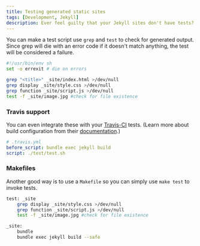 ```yaml
---
title: Testing generated static sites
tags: [Development, Jekyll]
description: Ever feel guilty that your Jekyll sites don't have tests? Here's a way around that.
---
```


You can make a test script use `grep` and `test` to check for generated output. Since grep will die with an error code if it doesn't match anything, the test will be considered a failure.

```bash
#!/usr/bin/env sh
set -o errexit # die on errors

grep "<title>" _site/index.html >/dev/null
grep display _site/style.css >/dev/null
grep function _site/script.js >/dev/null
test -f _site/image.jpg #check for file existence
```

### Travis support
You can even integrate these with your [Travis-CI] tests. (Learn more about build configuration from their [documentation](http://docs.travis-ci.com/user/build-configuration/).)

```yaml
# .travis.yml
before_script: bundle exec jekyll build
script: ./test/test.sh
```

### Makefiles
Another good way is to use a `Makefile` so you can simply use `make test` to invoke tests.

```bash
test: _site
    grep display _site/style.css >/dev/null
    grep function _site/script.js >/dev/null
    test -f _site/image.jpg #check for file existence

_site:
    bundle
    bundle exec jekyll build --safe
```

[Travis-CI]: http://travis-ci.org
